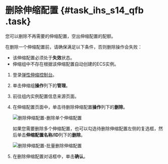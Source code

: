 # 删除伸缩配置 {#task_ihs_s14_qfb .task}

您可以删除不再需要的伸缩配置，空出伸缩配置的配额。

在删除一个伸缩配置前，请确保满足以下条件，否则删除操作会失败：

-   该伸缩配置必须处于**失效**状态。
-   伸缩组中不存在根据该伸缩配置自动创建的ECS实例。

1.  登录[弹性伸缩控制台](https://essnew.console.aliyun.com/)。 
2.  单击伸缩组**操作**列下的**管理**。 
3.  前往组内实例配置信息来源页面。 
4.  在伸缩配置页面中，单击待删除伸缩配置**操作**列下的**删除**。 

    ![删除伸缩配置-删除单个伸缩配置](http://static-aliyun-doc.oss-cn-hangzhou.aliyuncs.com/assets/img/40571/154685489821331_zh-CN.png)

    如果您需要删除多个伸缩配置，也可以勾选待删除伸缩配置左侧的复选框，然后单击**伸缩配置名称/ID**列下的**删除**。

    ![删除伸缩配置-批量删除伸缩配置](http://static-aliyun-doc.oss-cn-hangzhou.aliyuncs.com/assets/img/40571/154685489821332_zh-CN.png)

5.  在删除伸缩配置对话框中，单击**确认**。 

